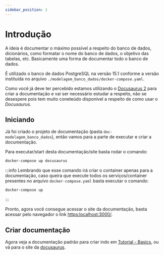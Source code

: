 ```yaml
---
sidebar_position: 1
---
```


# Introdução

A ideia é documentar o máximo possível a respeito do banco de dados, dicionários, como formatar o nome do banco de dados, o objetivo das tabelas, etc. Basicamente uma forma de documentar todo o banco de dados.

É utilizado o banco de dados PostgreSQL na versão 15.1 conforme a versão instituída no arquivo `./modelagem_banco_dados/docker-compose.yaml`.

Como você já deve ter percebido estamos utilizando o [Docusaurus 2](https://docusaurus.io/) para criar a documentação e vai ser necessário estudar a respeito, não se desespere pois tem muito coneteúdo disponível a respeito de como usar o *Docusaurus*.

## Iniciando

Já foi criado o projeto de documentação (pasta `doc-modelagem_banco_dados`), então vamos para a parte de executar e criar a documentação.

Para executar/start desta documentação/site basta rodar o comando:
```bash
docker-compose up docusaurus
```

:::info
Lembrando que esse comando irá criar o container apenas para a documentação, caso queira que execute todos os serviços/container presentes no arquivo `docker-compose.yaml` basta executar o comando:
```bash 
docker-compose up
```
:::

Pronto, agora você consegue acessar o site da documentação, basta acessar pelo navegador o link [https:localhost:3000/](http://localhost:3000/modelagem_banco_dados).


## Criar documentação

Agora veja a documentação padrão para criar indo em [Tutorial - Basics](./category/tutorial---basics), ou vá para o site da [docusaurus](https://docusaurus.io/docs).
